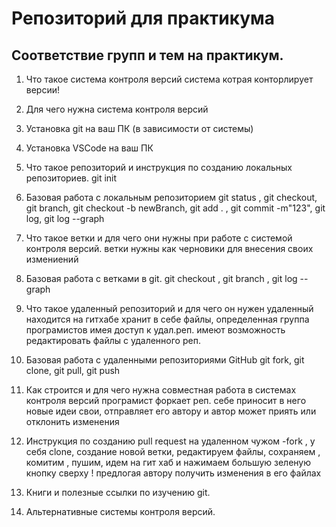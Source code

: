 # Репозиторий для практикума
## Соответствие групп и тем на практикум.

1. Что такое система контроля версий
система котрая конторлирует версии!

2. Для чего нужна система контроля версий

3. Установка git на ваш ПК (в зависимости от системы)

4. Установка VSCode на ваш ПК

5. Что такое репозиторий и инструкция по созданию локальных репозиториев.
git init 

6. Базовая работа с локальным репозиторием
 git status , git checkout, git branch, git checkout -b newBranch, git add . , git commit -m"123", git log, git log --graph

7. Что такое ветки и для чего они нужны при работе с системой контроля версий.
ветки нужны как черновики для внесения своих измениений

8. Базовая работа с ветками в git.
git checkout , git branch , git log --graph

9. Что такое удаленный репозиторий и для чего он нужен
удаленный находится на гитхабе хранит в себе файлы, 
определенная группа програмистов имея доступ к удал.реп.
имеют возможность редактировать файлы с удаленного реп.

10. Базовая работа с удаленными репозиториями GitHub
git fork, git clone, git pull, git push

11. Как строится и для чего нужна совместная работа в системах контроля версий
програмист форкает реп. себе приносит в него новые идеи свои, отправляет его автору и автор может приять или отклонить изменения

12. Инструкция по созданию pull request
на удаленном чужом -fork , у себя clone, создание новой ветки,
редактируем файлы, сохраняем , комитим , пушим,
идем на гит хаб и нажимаем большую зеленую кнопку сверху !
предлогая автору получить изменения в его файлах

13. Книги и полезные ссылки по изучению git.
14. Альтернативные системы контроля версий.
